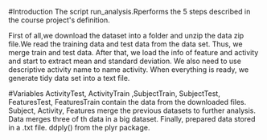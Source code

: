 #Introduction
The script run_analysis.Rperforms the 5 steps described in the course project's definition.

First of all,we download the dataset into a folder and unzip the data zip file.We read the training data and test data from the data set. Thus, we merge train and test data.
After that, we load the info of feature and activity and start to extract mean and standard deviation. We also need to use descriptive activity name to name activity.
When everything is ready, we generate tidy data set into a text file.


#Variables
ActivityTest, ActivityTrain ,SubjectTrain, SubjectTest, FeaturesTest, FeaturesTrain contain the data from the downloaded files.
Subject, Activity, Features merge the previous datasets to further analysis.
Data merges three of th data in a big dataset.
Finally, prepared data stored in a .txt file. ddply() from the plyr package.
